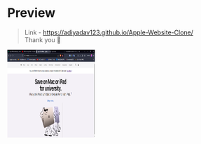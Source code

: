 # Preview
> Link - https://adiyadav123.github.io/Apple-Website-Clone/
<br> Thank you 🍪
<img src="/assets/preview.png" alt="Preview" width="200" height="200">
